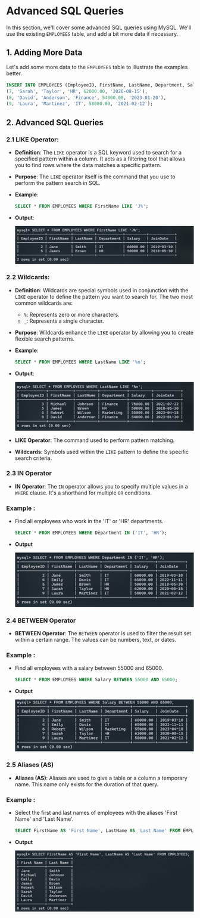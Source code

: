 # Advanced SQL Queries

In this section, we'll cover some advanced SQL queries using MySQL. We'll use the existing `EMPLOYEES` table, and add a bit more data if necessary.

## 1. Adding More Data

Let's add some more data to the `EMPLOYEES` table to illustrate the examples better.

```sql
INSERT INTO EMPLOYEES (EmployeeID, FirstName, LastName, Department, Salary, JoinDate) VALUES
(7, 'Sarah', 'Taylor', 'HR', 62000.00, '2020-08-15'),
(8, 'David', 'Anderson', 'Finance', 54000.00, '2023-01-20'),
(9, 'Laura', 'Martinez', 'IT', 58000.00, '2021-02-12');
```

## 2. Advanced SQL Queries

### 2.1 LIKE Operator:

- **Definition**: The `LIKE` operator is a SQL keyword used to search for a specified pattern within a column. It acts as a filtering tool that allows you to find rows where the data matches a specific pattern.
- **Purpose**: The `LIKE` operator itself is the command that you use to perform the pattern search in SQL.
- **Example**:
  ```sql
  SELECT * FROM EMPLOYEES WHERE FirstName LIKE 'J%';
  ```
- **Output**:

  ![alt text](image.png)

### 2.2 Wildcards:

- **Definition**: Wildcards are special symbols used in conjunction with the `LIKE` operator to define the pattern you want to search for. The two most common wildcards are:
  - `%`: Represents zero or more characters.
  - `_`: Represents a single character.
- **Purpose**: Wildcards enhance the `LIKE` operator by allowing you to create flexible search patterns.
- **Example**:
  ```sql
  SELECT * FROM EMPLOYEES WHERE LastName LIKE '%n';
  ```
- **Output**:

  ![alt text](image-1.png)

- **LIKE Operator**: The command used to perform pattern matching.
- **Wildcards**: Symbols used within the `LIKE` pattern to define the specific search criteria.

### 2.3 IN Operator

- **IN Operator**: The `IN` operator allows you to specify multiple values in a `WHERE` clause. It's a shorthand for multiple `OR` conditions.

### Example :

- Find all employees who work in the 'IT' or 'HR' departments.

  ```sql
  SELECT * FROM EMPLOYEES WHERE Department IN ('IT', 'HR');
  ```

- **Output**

  ![alt text](image-2.png)

### 2.4 BETWEEN Operator

- **BETWEEN Operator**: The `BETWEEN` operator is used to filter the result set within a certain range. The values can be numbers, text, or dates.

### Example :

- Find all employees with a salary between 55000 and 65000.

  ```sql
  SELECT * FROM EMPLOYEES WHERE Salary BETWEEN 55000 AND 65000;
  ```

- **Output**

  ![alt text](image-3.png)

### 2.5 Aliases (AS)

- **Aliases (AS)**: Aliases are used to give a table or a column a temporary name. This name only exists for the duration of that query.

### Example :

- Select the first and last names of employees with the aliases 'First Name' and 'Last Name'.

  ```sql
  SELECT FirstName AS 'First Name', LastName AS 'Last Name' FROM EMPLOYEES;
  ```

- **Output**

  ![alt text](image-4.png)
